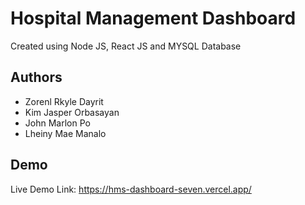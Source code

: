 
# Hospital Management Dashboard

Created using Node JS, React JS and MYSQL Database





## Authors

- Zorenl Rkyle Dayrit
- Kim Jasper Orbasayan
- John Marlon Po
- Lheiny Mae Manalo



## Demo
Live Demo Link:
https://hms-dashboard-seven.vercel.app/

